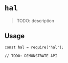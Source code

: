 # `hal`

> TODO: description

## Usage

```
const hal = require('hal');

// TODO: DEMONSTRATE API
```
